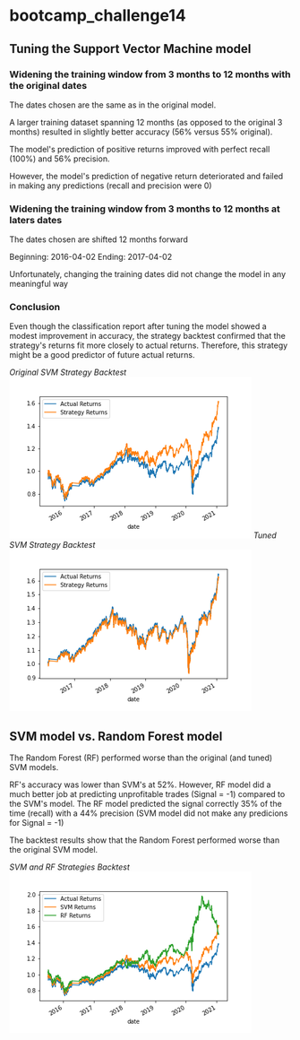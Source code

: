 # bootcamp_challenge14

## Tuning the Support Vector Machine model

### Widening the training window from 3 months to 12 months with the original dates

The dates chosen are the same as in the original model. 

A larger training dataset spanning 12 months (as opposed to the original 3 months) resulted in slightly better accuracy (56% versus 55% original). 

The model's prediction of positive returns improved with perfect recall (100%) and 56% precision.

However, the model's prediction of negative return deteriorated and failed in making any predictions (recall and precision were 0)

### Widening the training window from 3 months to 12 months at laters dates

The dates chosen are shifted 12 months forward

Beginning: 2016-04-02
Ending: 2017-04-02

Unfortunately, changing the training dates did not change the model in any meaningful way

### Conclusion

Even though the classification report after tuning the model showed a modest improvement in accuracy, the strategy backtest confirmed that the strategy's returns fit more closely to actual returns. Therefore, this strategy might be a good predictor of future actual returns.

<em>Original SVM Strategy Backtest</em>
![Original SVM](/Original_actual_strategy_cumreturns.png)
<em>Tuned SVM Strategy Backtest</em>
![Tuned SVM](/Tuned_actual_strategy_cumreturns.png)

## SVM model vs. Random Forest model

The Random Forest (RF) performed worse than the original (and tuned) SVM models. 

RF's accuracy was lower than SVM's at 52%. However, RF model did a much better job at predicting unprofitable trades (Signal = -1) compared to the SVM's model. The RF model predicted the signal correctly 35% of the time (recall) with a 44% precision (SVM model did not make any predicions for Signal = -1)

The backtest results show that the Random Forest performed worse than the original SVM model.

<em>SVM and RF Strategies Backtest</em>
![SVM-RF Comparison](/Comparison_actual_SVM_RF_cumreturns.png)